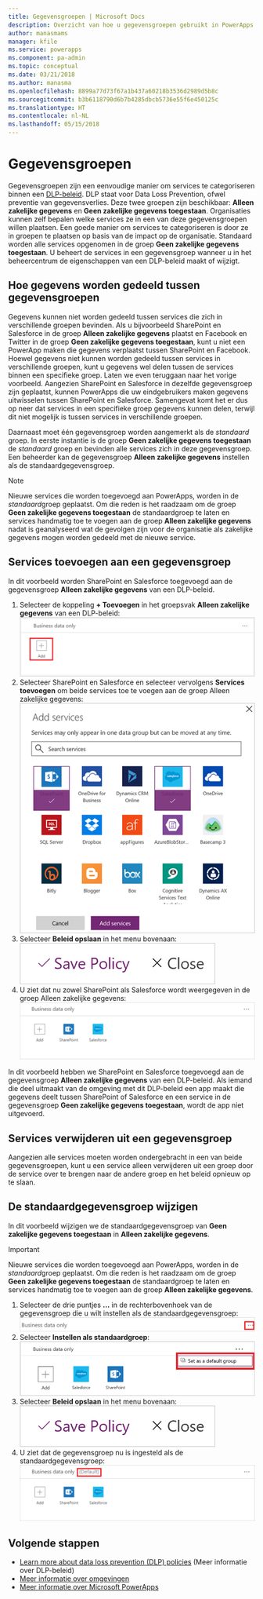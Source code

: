 ```yaml
---
title: Gegevensgroepen | Microsoft Docs
description: Overzicht van hoe u gegevensgroepen gebruikt in PowerApps.
author: manasmams
manager: kfile
ms.service: powerapps
ms.component: pa-admin
ms.topic: conceptual
ms.date: 03/21/2018
ms.author: manasma
ms.openlocfilehash: 8899a77d73f67a1b437a60218b3536d2989d5b8c
ms.sourcegitcommit: b3b6118790d6b7b4285dbcb5736e55f6e450125c
ms.translationtype: HT
ms.contentlocale: nl-NL
ms.lasthandoff: 05/15/2018
---
```

# <a name="data-groups"></a>Gegevensgroepen
Gegevensgroepen zijn een eenvoudige manier om services te categoriseren binnen een [DLP-beleid](prevent-data-loss.md). DLP staat voor Data Loss Prevention, ofwel preventie van gegevensverlies. Deze twee groepen zijn beschikbaar: **Alleen zakelijke gegevens** en **Geen zakelijke gegevens toegestaan**. Organisaties kunnen zelf bepalen welke services ze in een van deze gegevensgroepen willen plaatsen. Een goede manier om services te categoriseren is door ze in groepen te plaatsen op basis van de impact op de organisatie. Standaard worden alle services opgenomen in de groep **Geen zakelijke gegevens toegestaan**. U beheert de services in een gegevensgroep wanneer u in het beheercentrum de eigenschappen van een DLP-beleid maakt of wijzigt.

## <a name="how-data-is-shared-between-data-groups"></a>Hoe gegevens worden gedeeld tussen gegevensgroepen
Gegevens kunnen niet worden gedeeld tussen services die zich in verschillende groepen bevinden. Als u bijvoorbeeld SharePoint en Salesforce in de groep **Alleen zakelijke gegevens** plaatst en Facebook en Twitter in de groep **Geen zakelijke gegevens toegestaan**, kunt u niet een PowerApp maken die gegevens verplaatst tussen SharePoint en Facebook. Hoewel gegevens niet kunnen worden gedeeld tussen services in verschillende groepen, kunt u gegevens wel delen tussen de services binnen een specifieke groep. Laten we even teruggaan naar het vorige voorbeeld. Aangezien SharePoint en Salesforce in dezelfde gegevensgroep zijn geplaatst, kunnen PowerApps die uw eindgebruikers maken gegevens uitwisselen tussen SharePoint en Salesforce. Samengevat komt het er dus op neer dat services in een specifieke groep gegevens kunnen delen, terwijl dit niet mogelijk is tussen services in verschillende groepen.

Daarnaast moet één gegevensgroep worden aangemerkt als de *standaard* groep. In eerste instantie is de groep **Geen zakelijke gegevens toegestaan** de *standaard* groep en bevinden alle services zich in deze gegevensgroep. Een beheerder kan de gegevensgroep **Alleen zakelijke gegevens** instellen als de standaardgegevensgroep. 

> [!NOTE]
> Nieuwe services die worden toegevoegd aan PowerApps, worden in de *standaard*groep geplaatst. Om die reden is het raadzaam om de groep **Geen zakelijke gegevens toegestaan** de standaardgroep te laten en services handmatig toe te voegen aan de groep **Alleen zakelijke gegevens** nadat is geanalyseerd wat de gevolgen zijn voor de organisatie als zakelijke gegevens mogen worden gedeeld met de nieuwe service.

## <a name="add-services-to-a-data-group"></a>Services toevoegen aan een gegevensgroep
In dit voorbeeld worden SharePoint en Salesforce toegevoegd aan de gegevensgroep **Alleen zakelijke gegevens** van een DLP-beleid.

1. Selecteer de koppeling **+ Toevoegen** in het groepsvak **Alleen zakelijke gegevens** van een DLP-beleid:    
   ![Afbeelding van koppeling Toevoegen](./media/introduction-to-data-groups/add-to-data-group-1.png)  
2. Selecteer SharePoint en Salesforce en selecteer vervolgens **Services toevoegen** om beide services toe te voegen aan de groep Alleen zakelijke gegevens:    
   ![Afbeelding van Services toevoegen](./media/introduction-to-data-groups/add-to-data-group-2.png)  
3. Selecteer **Beleid opslaan** in het menu bovenaan:  
   ![Beleid opslaan](./media/introduction-to-data-groups/add-to-data-group-4.png)
4. U ziet dat nu zowel SharePoint als Salesforce wordt weergegeven in de groep Alleen zakelijke gegevens:  
   ![Bijgewerkte groep Alleen zakelijke gegevens](./media/introduction-to-data-groups/add-to-data-group-3.png)   

In dit voorbeeld hebben we SharePoint en Salesforce toegevoegd aan de gegevensgroep **Alleen zakelijke gegevens** van een DLP-beleid. Als iemand die deel uitmaakt van de omgeving met dit DLP-beleid een app maakt die gegevens deelt tussen SharePoint of Salesforce en een service in de gegevensgroep **Geen zakelijke gegevens toegestaan**, wordt de app niet uitgevoerd.

## <a name="remove-services-from-a-data-group"></a>Services verwijderen uit een gegevensgroep
Aangezien alle services moeten worden ondergebracht in een van beide gegevensgroepen, kunt u een service alleen verwijderen uit een groep door de service over te brengen naar de andere groep en het beleid opnieuw op te slaan.  

## <a name="change-the-default-data-group"></a>De standaardgegevensgroep wijzigen
In dit voorbeeld wijzigen we de standaardgegevensgroep van **Geen zakelijke gegevens toegestaan** in **Alleen zakelijke gegevens**.  

> [!IMPORTANT]
> Nieuwe services die worden toegevoegd aan PowerApps, worden in de *standaard*groep geplaatst. Om die reden is het raadzaam om de groep **Geen zakelijke gegevens toegestaan** de standaardgroep te laten en services handmatig toe te voegen aan de groep **Alleen zakelijke gegevens**.

1. Selecteer de drie puntjes **...**  in de rechterbovenhoek van de gegevensgroep die u wilt instellen als de standaardgegevensgroep:    
   ![Een andere standaardgegevensgroep instellen](./media/introduction-to-data-groups/default-data-group-0.png)  
2. Selecteer **Instellen als standaardgroep**:  
   ![Een andere standaardgegevensgroep instellen](./media/introduction-to-data-groups/default-data-group-1.png)   
3. Selecteer **Beleid opslaan** in het menu bovenaan:  
   ![Een andere standaardgegevensgroep instellen](./media/introduction-to-data-groups/add-to-data-group-4.png)
4. U ziet dat de gegevensgroep nu is ingesteld als de standaardgegevensgroep:  
   ![een andere standaardgegevensgroep instellen](./media/introduction-to-data-groups/default-data-group-2.png)   

## <a name="next-steps"></a>Volgende stappen
* [Learn more about data loss prevention (DLP) policies](prevent-data-loss.md) (Meer informatie over DLP-beleid)
* [Meer informatie over omgevingen](environments-overview.md)
* [Meer informatie over Microsoft PowerApps](../maker/canvas-apps/getting-started.md)
